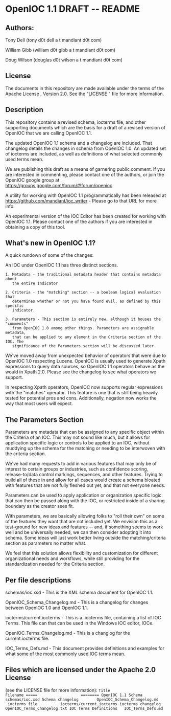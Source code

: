 # OpenIOC 1.1 DRAFT -- README

## Authors:

Tony Dell (tony d0t dell a t mandiant d0t com)

William Gibb (william d0t gibb a t mandiant d0t com)

Doug Wilson (douglas d0t wilson a t mandiant d0t com)

## License

The documents in this repository are made available under the terms of the
Apache License , Version 2.0. See the "LICENSE " file for more information.

## Description

This repository contains a revised schema, iocterms file, and other supporting
documents which are the basis for a draft of a revised version of OpenIOC that we are
calling OpenIOC 1.1.

The updated OpenIOC 1.1 schema and a changelog are included. That changelog
details the changes in schema from OpenIOC 1.0. An updated set of iocterms
are included, as well as definitions of what selected commonly used terms mean.

We are publishing this draft as a means of garnering public comment. If you are
interested in commenting, please contact one of the authors, or join the OpenIOC
google group at https://groups.google.com/forum/#!forum/openioc 

A utility for working with OpenIOC 1.1 programmatically has been released at
https://github.com/mandiant/ioc_writer - Please go to that URL for more info.

An experimental version of the IOC Editor has been created for working with
OpenIOC 1.1. Please contact one of the authors if you are interested in
obtaining a copy of this tool.

## What's new in OpenIOC 1.1?

A quick rundown of some of the changes:

An IOC under OpenIOC 1.1 has three distinct sections.

    1. Metadata - the traditional metadata header that contains metadata about
       the entire Indicator

    2. Criteria - the "matching" section -- a boolean logical evaluation that
       determines whether or not you have found evil, as defined by this specific 
       indicator.

    3. Parameters - This section is entirely new, although it houses the "comments"
       from OpenIOC 1.0 among other things. Parameters are assignable metadata,
       that can be applied to any element in the Criteria section of the IOC. The
       significance of the Parameters section will be discussed later.
    
We've moved away from unexpected behavior of operators that were due to OpenIOC 1.0
respecting Lucene. OpenIOC is usually used to generate Xpath expressions to query
data sources, so OpenIOC 1.1 operators behave as the would in Xpath 2.0. Please see the
changelog to see what operators we support.

In respecting Xpath operators, OpenIOC now supports regular expressions with the
"matches" operator. This feature is one that is still being heavily tested for
potential pros and cons. Additionally, negation now works the way that most users
will expect.

## The Parameters Section

Parameters are metadata that can be assigned to any specific object within the
Criteria of an IOC. This may not sound like much, but it allows for application
specific logic or controls to be applied to an IOC, without muddying up the schema for
the matching or needing to be interwoven with the criteria section.

We've had many requests to add in various features that may only be of interest to
certain groups or industries, such as confidence scoring, release-to/data control
markings, sequences, and other features. Trying to build all of these in and allow
for all cases would create a schema bloated with features that are not fully fleshed
out yet, and that not everyone needs.

Parameters can be used to apply application or organization specific logic that can
then be passed along with the IOC, or restricted inside of a sharing boundary as
the creator sees fit.

With parameters, we are basically allowing folks to "roll their own" on some of the
features they want that are not included yet. We envision this as a test-ground for
new ideas and features -- and, if something seems to work well and be universally
needed, we can then consider adopting it into schema. Some ideas will just work
better living outside the matching/criteria section as parameters no matter what.

We feel that this solution allows flexibility and customization for different
organizational needs and workflows, while still providing for the standardization
needed for the Criteria section.

## Per file descriptions

schemas/ioc.xsd - This is the XML schema document for OpenIOC 1.1.

OpenIOC_Schema_Changelog.md - This is a changelog for changes between
        OpenIOC 1.0 and OpenIOC 1.1.

iocterms/current.iocterms - This is a .iocterms file, containing a list of IOC
        Terms. This file can that can be used in the Windows IOC editor, IOCe.

OpenIOC_Terms_Changelog.md - This is a changlog for the current.iocterms file.

IOC_Terms_Defs.md - This document provides definitions and examples for what
        some of the most commonly used IOC terms mean.

## Files which are licensed under the Apache 2.0 License 

(see the LICENSE file for more information):
    ```
    Title                   Filename
    =====                   ========
    OpenIOC 1.1 Schema      schemas/ioc.xsd
    Schema changelog        OpenIOC_Schema_Changelog.md
    .iocterms file          iocterms/current.iocterms
    iocterms changelog      OpenIOC_Terms_Changelog.txt
    IOC Terms Definitions   IOC_Terms_Defs.md
    ```
